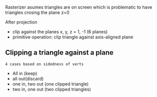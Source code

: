 Rasterizer asumes triangles are on screen which is problematic to have triangles crosing the plane z=0

After projection
- clip against the planes x, y, z = 1, -1 (6 planes)
- primitive operation: clip triangle against axis-aligned plane

## Clipping a triangle against a plane
	4 cases based on sidedness of verts
- All in (keep)
- all out(discard)
- one in, two out (one clipped triangle)
- two in, one out (two clipped triangles)